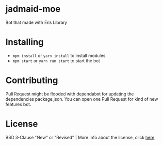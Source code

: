 # jadmaid-moe
Bot that made with Eris Library

# Installing
- `npm install` or `yarn install` to install modules
- `npm start` or `yarn run start` to start the bot

# Contributing
Pull Request might be flooded with dependabot for updating the dependencies package.json.
You can open one Pull Request for kind of new features bot.

# License
BSD 3-Clause "New" or "Revised" | More info about the license, click [here](https://github.com/JadlionHD/jadmaid-moe/blob/master/LICENSE)
